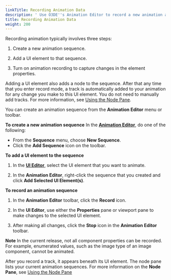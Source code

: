 ```yaml
---
linkTitle: Recording Animation Data
description: ' Use O3DE''s Animation Editor to record a new animation after you have created a new sequence. '
title: Recording Animation Data
weight: 200
---
```


Recording animation typically involves three steps:

1. Create a new animation sequence.

1. Add a UI element to that sequence.

1. Turn on animation recording to capture changes in the element properties.

Adding a UI element also adds a node to the sequence. After that any time that you enter record mode, a track is automatically added to your animation for any change you make to this UI element. You do not need to manually add tracks. For more information, see [Using the Node Pane](./using-node-pane.).

You can create an animation sequence from the **Animation Editor** menu or toolbar.

**To create a new animation sequence**
In the [**Animation Editor**](./), do one of the following:
+ From the **Sequence** menu, choose **New Sequence**.
+ Click the **Add Sequence** icon on the toolbar.

**To add a UI element to the sequence**

1. In the [**UI Editor**](/docs/user-guide/interactivity/user-interface/editor), select the UI element that you want to animate.

1. In the **Animation Editor**, right-click the sequence that you created and click **Add Selected UI Element(s)**.

**To record an animation sequence**

1. In the **Animation Editor** toolbar, click the **Record** icon.

1. In the **UI Editor**, use either the **Properties** pane or viewport pane to make changes to the selected UI element.

1. After making all changes, click the **Stop** icon in the **Animation Editor** toolbar.

**Note**
In the current release, not all component properties can be recorded. For example, enumerated values, such as the image type of an image component, cannot be animated.

After you record a track, it appears beneath its UI element. The node pane lists your current animation sequences. For more information on the **Node Pane**, see [Using the Node Pane](./using-node-pane)
